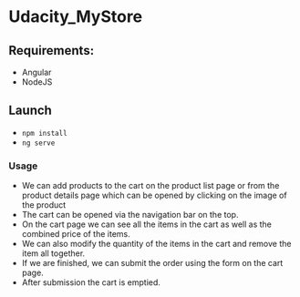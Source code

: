 # Udacity_MyStore

## Requirements:

- Angular
- NodeJS

## Launch

- `npm install`
- `ng serve`

### Usage

- We can add products to the cart on the product list page or from the product details page which can be opened by clicking on the image of the product
- The cart can be opened via the navigation bar on the top.
- On the cart page we can see all the items in the cart as well as the combined price of the items.
- We can also modify the quantity of the items in the cart and remove the item all together.
- If we are finished, we can submit the order using the form on the cart page.
- After submission the cart is emptied.
